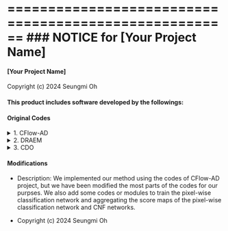 ======================================================
        ### NOTICE for [Your Project Name]
======================================================

#### [Your Project Name]

Copyright (c) 2024 Seungmi Oh


#### This product includes software developed by the followings:

#### Original Codes

<details>
<summary>
1. CFlow-AD
</summary>

    - Project: CFlow-AD (Real-Time Unsupervised Anomaly Detection with Localization via Conditional Normalizing Flows)
    - URL: https://github.com/gudovskiy/cflow-ad/tree/master

    - Copyright (c) 2021, Panasonic AI Lab of Panasonic Corporation of North America.
    - License: BSD 3-Clause (https://opensource.org/license/bsd-3-clause/)
    - See the original LICENSE file for details.

    - We implemented our method based on this software.
    - Portions of this software have been modified for our purposes by Seungmi Oh.

</details>
    
<details>
<summary>
2. DRAEM
</summary>

    - Project: DRAEM (A Discriminatively Trained Reconstruction Embedding for Surface Anomaly Detection)
    - URL: https://github.com/VitjanZ/DRAEM
  
    - Copyright (c) 2021 VitjanZ
    - License: MIT (https://opensource.org/licenses/MIT)
    - See the original LICENSE file for details.
    
    - "perlin.py" of this software is used for generating the synthetic defect data. 
    - "data_loader.py" of this software have been modified for our purposes by Seungmi Oh.

</details>


<details>
<summary>
3. CDO
</summary>

    - Project: CDO (Collaborative Discrepancy Optimization for Reliable Image Anomaly Localization)
    - URL: https://github.com/caoyunkang/CDO

    - Copyright (c) 2023 Yunkang Cao
    - License: MIT (https://opensource.org/licenses/MIT)
    - See the original LICENSE file for details.
  
    - "cal_pro_metric" function of this software is used for calcuating AUPRO (Area Under Per-Region Overlap) metric.

</details>


#### Modifications

- Description: We implemented our method using the codes of CFlow-AD project, but we have been modified the most parts of the codes for our purpses.
        We also add some codes or modules to train the pixel-wise classification network and aggregating the score maps of the pixel-wise classification network and CNF networks.

- Copyright (c) 2024 Seungmi Oh

